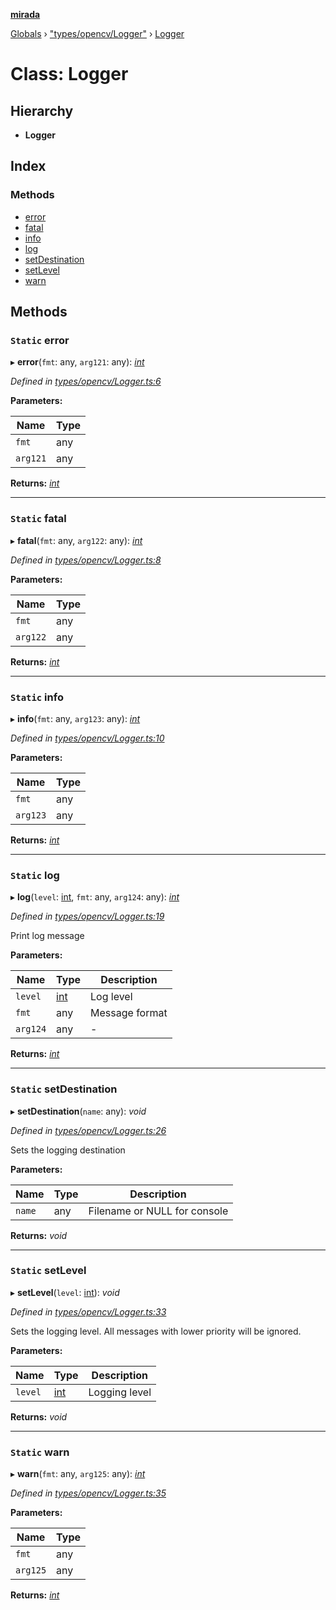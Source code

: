 **[mirada](../README.md)**

[Globals](../README.md) › ["types/opencv/Logger"](../modules/_types_opencv_logger_.md) › [Logger](_types_opencv_logger_.logger.md)

# Class: Logger

## Hierarchy

* **Logger**

## Index

### Methods

* [error](_types_opencv_logger_.logger.md#static-error)
* [fatal](_types_opencv_logger_.logger.md#static-fatal)
* [info](_types_opencv_logger_.logger.md#static-info)
* [log](_types_opencv_logger_.logger.md#static-log)
* [setDestination](_types_opencv_logger_.logger.md#static-setdestination)
* [setLevel](_types_opencv_logger_.logger.md#static-setlevel)
* [warn](_types_opencv_logger_.logger.md#static-warn)

## Methods

### `Static` error

▸ **error**(`fmt`: any, `arg121`: any): *[int](../modules/_types_opencv__hacks_.md#int)*

*Defined in [types/opencv/Logger.ts:6](https://github.com/cancerberoSgx/mirada/blob/eecc091/mirada/src/types/opencv/Logger.ts#L6)*

**Parameters:**

Name | Type |
------ | ------ |
`fmt` | any |
`arg121` | any |

**Returns:** *[int](../modules/_types_opencv__hacks_.md#int)*

___

### `Static` fatal

▸ **fatal**(`fmt`: any, `arg122`: any): *[int](../modules/_types_opencv__hacks_.md#int)*

*Defined in [types/opencv/Logger.ts:8](https://github.com/cancerberoSgx/mirada/blob/eecc091/mirada/src/types/opencv/Logger.ts#L8)*

**Parameters:**

Name | Type |
------ | ------ |
`fmt` | any |
`arg122` | any |

**Returns:** *[int](../modules/_types_opencv__hacks_.md#int)*

___

### `Static` info

▸ **info**(`fmt`: any, `arg123`: any): *[int](../modules/_types_opencv__hacks_.md#int)*

*Defined in [types/opencv/Logger.ts:10](https://github.com/cancerberoSgx/mirada/blob/eecc091/mirada/src/types/opencv/Logger.ts#L10)*

**Parameters:**

Name | Type |
------ | ------ |
`fmt` | any |
`arg123` | any |

**Returns:** *[int](../modules/_types_opencv__hacks_.md#int)*

___

### `Static` log

▸ **log**(`level`: [int](../modules/_types_opencv__hacks_.md#int), `fmt`: any, `arg124`: any): *[int](../modules/_types_opencv__hacks_.md#int)*

*Defined in [types/opencv/Logger.ts:19](https://github.com/cancerberoSgx/mirada/blob/eecc091/mirada/src/types/opencv/Logger.ts#L19)*

  Print log message

**Parameters:**

Name | Type | Description |
------ | ------ | ------ |
`level` | [int](../modules/_types_opencv__hacks_.md#int) | Log level  |
`fmt` | any | Message format  |
`arg124` | any | - |

**Returns:** *[int](../modules/_types_opencv__hacks_.md#int)*

___

### `Static` setDestination

▸ **setDestination**(`name`: any): *void*

*Defined in [types/opencv/Logger.ts:26](https://github.com/cancerberoSgx/mirada/blob/eecc091/mirada/src/types/opencv/Logger.ts#L26)*

  Sets the logging destination

**Parameters:**

Name | Type | Description |
------ | ------ | ------ |
`name` | any | Filename or NULL for console  |

**Returns:** *void*

___

### `Static` setLevel

▸ **setLevel**(`level`: [int](../modules/_types_opencv__hacks_.md#int)): *void*

*Defined in [types/opencv/Logger.ts:33](https://github.com/cancerberoSgx/mirada/blob/eecc091/mirada/src/types/opencv/Logger.ts#L33)*

  Sets the logging level. All messages with lower priority will be ignored.

**Parameters:**

Name | Type | Description |
------ | ------ | ------ |
`level` | [int](../modules/_types_opencv__hacks_.md#int) | Logging level  |

**Returns:** *void*

___

### `Static` warn

▸ **warn**(`fmt`: any, `arg125`: any): *[int](../modules/_types_opencv__hacks_.md#int)*

*Defined in [types/opencv/Logger.ts:35](https://github.com/cancerberoSgx/mirada/blob/eecc091/mirada/src/types/opencv/Logger.ts#L35)*

**Parameters:**

Name | Type |
------ | ------ |
`fmt` | any |
`arg125` | any |

**Returns:** *[int](../modules/_types_opencv__hacks_.md#int)*